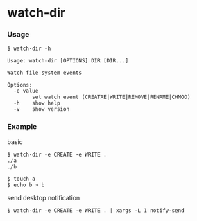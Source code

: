 watch-dir
====

### Usage

```
$ watch-dir -h

Usage: watch-dir [OPTIONS] DIR [DIR...]

Watch file system events

Options:
  -e value
    	set watch event (CREATAE|WRITE|REMOVE|RENAME|CHMOD)
  -h	show help
  -v	show version

```

### Example

basic

```
$ watch-dir -e CREATE -e WRITE .
./a
./b
```

```
$ touch a
$ echo b > b
```

send desktop notification

```
$ watch-dir -e CREATE -e WRITE . | xargs -L 1 notify-send
```
